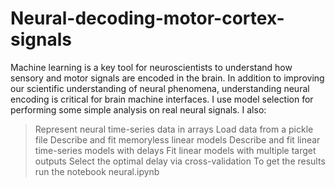 # Neural-decoding-motor-cortex-signals
Machine learning is a key tool for neuroscientists to understand how sensory and motor signals are encoded in the brain. In addition to improving our scientific understanding of neural phenomena, understanding neural encoding is critical for brain machine interfaces. I  use model selection for performing some simple analysis on real neural signals.
I also:
>Represent neural time-series data in arrays
>Load data from a pickle file
>Describe and fit memoryless linear models
>Describe and fit linear time-series models with delays
>Fit linear models with multiple target outputs
>Select the optimal delay via cross-validation
To get the results run the notebook neural.ipynb
